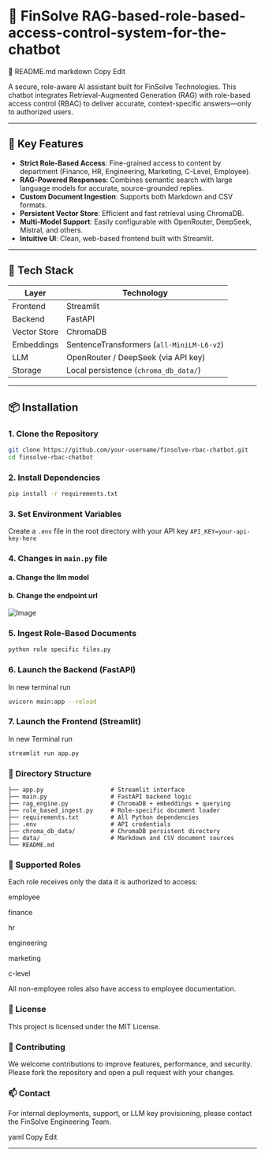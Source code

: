 

# 🤖 FinSolve RAG-based-role-based-access-control-system-for-the-chatbot
📄 README.md
markdown
Copy
Edit

A secure, role-aware AI assistant built for FinSolve Technologies. This chatbot integrates Retrieval-Augmented Generation (RAG) with role-based access control (RBAC) to deliver accurate, context-specific answers—only to authorized users.

---

## 🔐 Key Features

- **Strict Role-Based Access**: Fine-grained access to content by department (Finance, HR, Engineering, Marketing, C-Level, Employee).
- **RAG-Powered Responses**: Combines semantic search with large language models for accurate, source-grounded replies.
- **Custom Document Ingestion**: Supports both Markdown and CSV formats.
- **Persistent Vector Store**: Efficient and fast retrieval using ChromaDB.
- **Multi-Model Support**: Easily configurable with OpenRouter, DeepSeek, Mistral, and others.
- **Intuitive UI**: Clean, web-based frontend built with Streamlit.

---

## 🧰 Tech Stack

| Layer        | Technology                            |
|--------------|----------------------------------------|
| Frontend     | Streamlit                              |
| Backend      | FastAPI                                |
| Vector Store | ChromaDB                               |
| Embeddings   | SentenceTransformers (`all-MiniLM-L6-v2`) |
| LLM          | OpenRouter / DeepSeek (via API key)    |
| Storage      | Local persistence (`chroma_db_data/`)  |

--  -

## 📦 Installation

### 1. Clone the Repository
```bash
git clone https://github.com/your-username/finsolve-rbac-chatbot.git
cd finsolve-rbac-chatbot
```


### 2. Install Dependencies
```bash
pip install -r requirements.txt
```

### 3. Set Environment Variables
Create a `.env` file in the root directory with your API key 
`API_KEY=your-api-key-here`



### 4. Changes in `main.py` file
#### a. Change the llm model 
#### b. Change the endpoint url
![Image](https://github.com/user-attachments/assets/79f8cdf1-0fe7-4184-862a-e4a7c58d93f3)


### 5. Ingest Role-Based Documents
```bash
python role specific files.py
```

### 6. Launch the Backend (FastAPI)
In new terminal run
```bash
uvicorn main:app --reload
```


### 7. Launch the Frontend (Streamlit)
In new Terminal run
```bash
streamlit run app.py
```


### 🧭 Directory Structure
```
├── app.py                   # Streamlit interface
├── main.py                  # FastAPI backend logic
├── rag_engine.py            # ChromaDB + embeddings + querying
├── role_based_ingest.py     # Role-specific document loader
├── requirements.txt         # All Python dependencies
├── .env                     # API credentials
├── chroma_db_data/          # ChromaDB persistent directory
├── data/                    # Markdown and CSV document sources
└── README.md
```


### 👥 Supported Roles
Each role receives only the data it is authorized to access:

employee

finance

hr

engineering

marketing

c-level

All non-employee roles also have access to employee documentation.

### 📄 License
This project is licensed under the MIT License.

### 🙌 Contributing
We welcome contributions to improve features, performance, and security.
Please fork the repository and open a pull request with your changes.

### 📫 Contact
For internal deployments, support, or LLM key provisioning, please contact the FinSolve Engineering Team.

yaml
Copy
Edit

---
